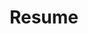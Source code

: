 ---
layout: cv
permalink: /cv/
title: Resume
nav: true
nav_order: 4
cv_pdf: arafat__resume.pdf
description: 
toc:
  sidebar: left
---